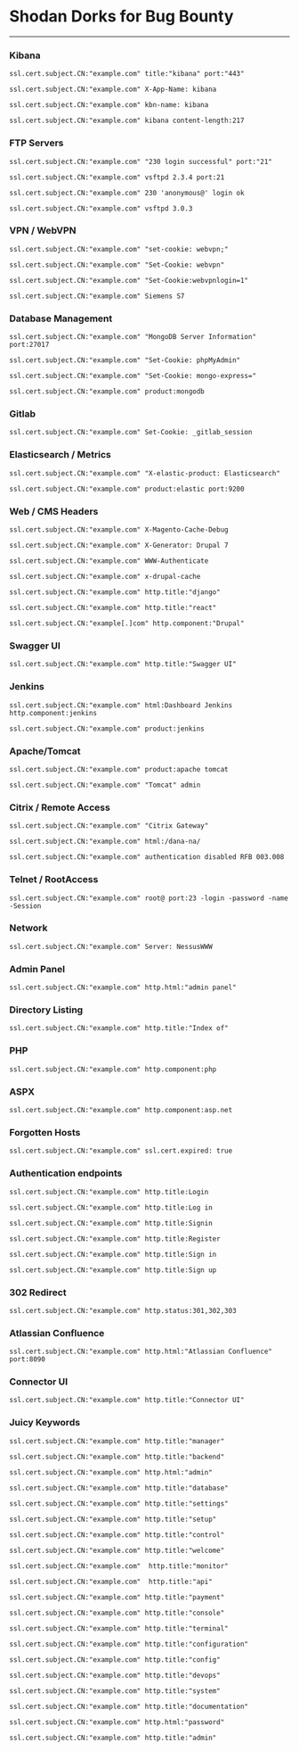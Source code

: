 # Shodan Dorks for Bug Bounty

---

### Kibana

```
ssl.cert.subject.CN:"example.com" title:"kibana" port:"443"
```

```
ssl.cert.subject.CN:"example.com" X-App-Name: kibana
```

```
ssl.cert.subject.CN:"example.com" kbn-name: kibana
```

```
ssl.cert.subject.CN:"example.com" kibana content-length:217
```

### FTP Servers

```
ssl.cert.subject.CN:"example.com" "230 login successful" port:"21"
```

``` 
ssl.cert.subject.CN:"example.com" vsftpd 2.3.4 port:21
```

```
ssl.cert.subject.CN:"example.com" 230 'anonymous@' login ok
```

```
ssl.cert.subject.CN:"example.com" vsftpd 3.0.3
```

### VPN / WebVPN

```
ssl.cert.subject.CN:"example.com" "set-cookie: webvpn;"
```

```
ssl.cert.subject.CN:"example.com" "Set-Cookie: webvpn"
```

```
ssl.cert.subject.CN:"example.com" "Set-Cookie:webvpnlogin=1"
```

```
ssl.cert.subject.CN:"example.com" Siemens S7 
```

### Database Management

```
ssl.cert.subject.CN:"example.com" "MongoDB Server Information" port:27017
```

```
ssl.cert.subject.CN:"example.com" "Set-Cookie: phpMyAdmin"
```

```
ssl.cert.subject.CN:"example.com" "Set-Cookie: mongo-express="
```

```
ssl.cert.subject.CN:"example.com" product:mongodb
```

### Gitlab
```
ssl.cert.subject.CN:"example.com" Set-Cookie: _gitlab_session
```

### Elasticsearch / Metrics

```
ssl.cert.subject.CN:"example.com" "X-elastic-product: Elasticsearch"
```

```
ssl.cert.subject.CN:"example.com" product:elastic port:9200
```

### Web / CMS Headers

```
ssl.cert.subject.CN:"example.com" X-Magento-Cache-Debug
```

```
ssl.cert.subject.CN:"example.com" X-Generator: Drupal 7
```

```
ssl.cert.subject.CN:"example.com" WWW-Authenticate
```

```
ssl.cert.subject.CN:"example.com" x-drupal-cache
```

```
ssl.cert.subject.CN:"example.com" http.title:"django"
```

```
ssl.cert.subject.CN:"example.com" http.title:"react"
```

```
ssl.cert.subject.CN:"example[.]com" http.component:"Drupal"
```

### Swagger UI

```
ssl.cert.subject.CN:"example.com" http.title:"Swagger UI"  
```

### Jenkins

```
ssl.cert.subject.CN:"example.com" html:Dashboard Jenkins http.component:jenkins
```

```
ssl.cert.subject.CN:"example.com" product:jenkins
```

### Apache/Tomcat

```
ssl.cert.subject.CN:"example.com" product:apache tomcat
```

```
ssl.cert.subject.CN:"example.com" "Tomcat" admin
```

### Citrix / Remote Access

```
ssl.cert.subject.CN:"example.com" "Citrix Gateway"
```

```
ssl.cert.subject.CN:"example.com" html:/dana-na/
```

```
ssl.cert.subject.CN:"example.com" authentication disabled RFB 003.008
```

### Telnet / RootAccess

```
ssl.cert.subject.CN:"example.com" root@ port:23 -login -password -name -Session
```

### Network

```
ssl.cert.subject.CN:"example.com" Server: NessusWWW
```

### Admin Panel

```
ssl.cert.subject.CN:"example.com" http.html:"admin panel"
```

### Directory Listing

```
ssl.cert.subject.CN:"example.com" http.title:"Index of"
```

### PHP

```
ssl.cert.subject.CN:"example.com" http.component:php
```

### ASPX
```
ssl.cert.subject.CN:"example.com" http.component:asp.net
```

### Forgotten Hosts

```
ssl.cert.subject.CN:"example.com" ssl.cert.expired: true 
```

### Authentication endpoints
```
ssl.cert.subject.CN:"example.com" http.title:Login
```

```
ssl.cert.subject.CN:"example.com" http.title:Log in
```

```
ssl.cert.subject.CN:"example.com" http.title:Signin
```

```
ssl.cert.subject.CN:"example.com" http.title:Register
```

```
ssl.cert.subject.CN:"example.com" http.title:Sign in
```

```
ssl.cert.subject.CN:"example.com" http.title:Sign up
```

### 302 Redirect

```
ssl.cert.subject.CN:"example.com" http.status:301,302,303
```

### Atlassian Confluence

```
ssl.cert.subject.CN:"example.com" http.html:"Atlassian Confluence" port:8090
```

### Connector UI

```
ssl.cert.subject.CN:"example.com" http.title:"Connector UI"
```

### Juicy Keywords

```
ssl.cert.subject.CN:"example.com" http.title:"manager"
```

```
ssl.cert.subject.CN:"example.com" http.title:"backend"
```

```
ssl.cert.subject.CN:"example.com" http.html:"admin"
```

```
ssl.cert.subject.CN:"example.com" http.title:"database"
```

```
ssl.cert.subject.CN:"example.com" http.title:"settings"
```

```
ssl.cert.subject.CN:"example.com" http.title:"setup"
```

```
ssl.cert.subject.CN:"example.com" http.title:"control"
```

```
ssl.cert.subject.CN:"example.com" http.title:"welcome"
```

```
ssl.cert.subject.CN:"example.com"  http.title:"monitor"
```

```
ssl.cert.subject.CN:"example.com"  http.title:"api"
```

```
ssl.cert.subject.CN:"example.com" http.title:"payment"
```

```
ssl.cert.subject.CN:"example.com" http.title:"console"
```

```
ssl.cert.subject.CN:"example.com" http.title:"terminal"
```

```
ssl.cert.subject.CN:"example.com" http.title:"configuration"
```

```
ssl.cert.subject.CN:"example.com" http.title:"config"
```

```
ssl.cert.subject.CN:"example.com" http.title:"devops"
```

```
ssl.cert.subject.CN:"example.com" http.title:"system"
```

```
ssl.cert.subject.CN:"example.com" http.title:"documentation"
```

```
ssl.cert.subject.CN:"example.com" http.html:"password"
```

```
ssl.cert.subject.CN:"example.com" http.title:"admin"
```
